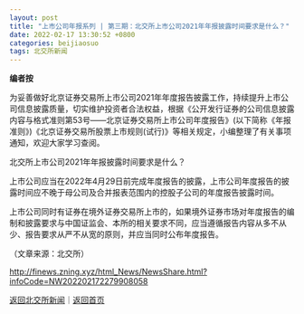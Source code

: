 ```yaml
---
layout: post
title: "上市公司年报系列 | 第三期：北交所上市公司2021年年报披露时间要求是什么？"
date: 2022-02-17 13:30:52 +0800
categories: beijiaosuo
tags: 北交所新闻
---
```

<p><strong>编者按</strong></p>
 <p>为妥善做好北京证券交易所上市公司2021年年度报告披露工作，持续提升上市公司信息披露质量，切实维护投资者合法权益，根据《公开发行证券的公司信息披露内容与格式准则第53号——北京证券交易所上市公司年度报告》(以下简称《年报准则》)《北京证券交易所股票上市规则(试行)》等相关规定，小编整理了有关事项通知，欢迎大家学习查阅。</p>
 <p>北交所上市公司2021年年报披露时间要求是什么？</p>
 <p>上市公司应当在2022年4月29日前完成年度报告的披露，上市公司年度报告的披露时间应不晚于母公司及合并报表范围内的控股子公司的年度报告披露时间。</p>
 <p>上市公司同时有证券在境外证券交易所上市的，如果境外证券市场对年度报告的编制和披露要求与中国证监会、本所的相关要求不同，应当遵循报告内容从多不从少、报告要求从严不从宽的原则，并应当同时公布年度报告。</p><p class="em_media">（文章来源：北交所）</p>

<http://finews.zning.xyz/html_News/NewsShare.html?infoCode=NW202202172279908058>

[返回北交所新闻](//finews.withounder.com/category/beijiaosuo.html)｜[返回首页](//finews.withounder.com/)